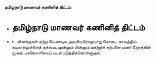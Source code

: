 **தமிழ்நாடு மாணவர் கணினித் திட்டம்**
- # தமிழ்நாடு மாணவர் கணினித் திட்டம்
- n. விளக்குகள் ஏற்ற வேணடிய அவசியமிராதவாறு கோடை காலத்தில் கடிகாரமுள்ளைத் தக்கபடி முன்னும் பின்னும் மாற்றிக் கற்பனை மணி நேரத்தின் மூலம் பகலொளியைப் பயன்படுத்திக்கொள்ளுதல்.

